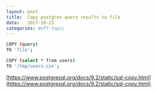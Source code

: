 ```yaml
---
layout: post
title:  Copy postgres query results to file
date:   2017-10-23
categories: #off-topic
---
```


```bash
COPY (query)
TO 'file';
```

```bash
COPY (select * from users)
TO '/tmp/users.csv';
```

[https://www.postgresql.org/docs/9.2/static/sql-copy.html](https://www.postgresql.org/docs/9.2/static/sql-copy.html)
